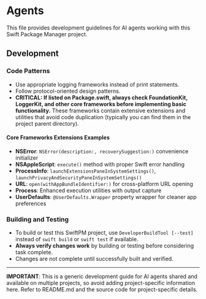 # Agents

This file provides development guidelines for AI agents working with this Swift Package Manager project.

## Development

### Code Patterns
- Use appropriate logging frameworks instead of print statements.
- Follow protocol-oriented design patterns.
- **CRITICAL: If listed on Package.swift, always check FoundationKit, LoggerKit, and other core frameworks before implementing basic functionality.** These frameworks contain extensive extensions and utilities that avoid code duplication (typically you can find them in the project parent directory).

#### Core Frameworks Extensions Examples
- **NSError**: `NSError(description:, recoverySuggestion:)` convenience initializer
- **NSAppleScript**: `execute()` method with proper Swift error handling  
- **ProcessInfo**: `launchExtensionsPaneInSystemSettings()`, `launchPrivacyAndSecurityPaneInSystemSettings()`
- **URL**: `open(withAppBundleIdentifier:)` for cross-platform URL opening
- **Process**: Enhanced execution utilities with output capture
- **UserDefaults**: `@UserDefaults.Wrapper` property wrapper for cleaner app preferences

### Building and Testing
- To build or test this SwiftPM project, use `DeveloperBuildTool [--test]` instead of `swift build` or `swift test` if available.
- **Always verify changes work** by building or testing before considering task complete.
- Changes are not complete until successfully built and verified.

---

**IMPORTANT**: This is a generic development guide for AI agents shared and available on multiple projects, so avoid adding project-specific information here. Refer to README.md and the source code for project-specific details.